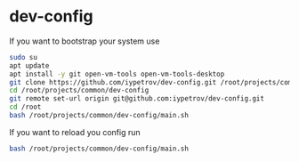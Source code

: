 # dev-config

If you want to bootstrap your system use
```bash
sudo su
apt update
apt install -y git open-vm-tools open-vm-tools-desktop
git clone https://github.com/iypetrov/dev-config.git /root/projects/common/dev-config
cd /root/projects/common/dev-config
git remote set-url origin git@github.com:iypetrov/dev-config.git
cd /root
bash /root/projects/common/dev-config/main.sh
```

If you want to reload you config run
```bash
bash /root/projects/common/dev-config/main.sh
```
